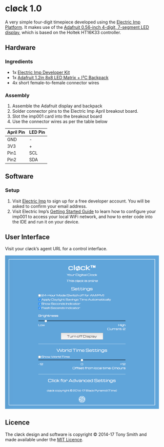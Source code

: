 # cløck 1.0

A very simple four-digit timepiece developed using the [Electric Imp Platform](https://electricimp.com/docs/). It makes use of the [Adafruit 0.56-inch 4-digit, 7-segment LED display](http://www.adafruit.com/products/878), which is based on the Holtek HT16K33 controller.

## Hardware

### Ingredients

- 1x [Electric Imp Developer Kit](https://electricimp.com/docs/gettingstarted/devkits/)
- 1x [Adafruit 1.2in 8x8 LED Matrix + I&sup2;C Backpack](https://www.adafruit.com/products/1856)
- 4x short female-to-female connector wires

### Assembly

1. Assemble the Adafruit display and backpack
1. Solder connector pins to the Electric Imp April breakout board.
1. Slot the imp001 card into the breakout board
1. Use the connector wires as per the table below

| April Pin | LED Pin |
| --- | --- |
| GND | - |
| 3V3 | + |
| Pin1 | SCL |
| Pin2 | SDA |

## Software

### Setup

1. Visit [Electric Imp](https://ide.electricimp.com/login/) to sign up for a free developer account. You will be asked to confirm your email address.
2. Visit Electric Imp’s [Getting Started Guide](https://electricimp.com/docs/gettingstarted/blinkup/) to learn how to configure your imp001 to access your local WiFi network, and how to enter code into the IDE and run it on your device.

## User Interface

Visit your cløck’s agent URL for a control interface.

![cløck UI](grab01.png)

## Licence

The cløck design and software is copyright &copy; 2014-17 Tony Smith and made available under the [MIT Licence](./LICENSE).
